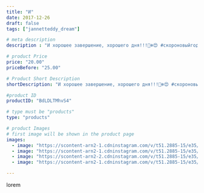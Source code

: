 ```yaml
---
title: "И"
date: 2017-12-26
draft: false
tags: ["jannetteddy_dream"]

# meta description
description : "И хорошее завершение, хорошего дня!!!🎄❄️😍 #скороновыйгод #яжелаювсемсчастья #всемлюбви #всемдобра #всемздоровья #всеммира"

# product Price
price: "20.00"
priceBefore: "25.00"

# Product Short Description
shortDescription: "И хорошее завершение, хорошего дня!!!🎄❄️😍 #скороновыйгод #яжелаювсемсчастья #всемлюбви #всемдобра #всемздоровья #всеммира"

#product ID
productID: "BdLDLTMhvS4"

# type must be "products"
type: "products"

# product Images
# first image will be shown in the product page
images:
  - image: "https://scontent-arn2-1.cdninstagram.com/v/t51.2885-15/e35/25038496_519052528494160_7078040072980791296_n.jpg?_nc_ht=scontent-arn2-1.cdninstagram.com&_nc_cat=104&_nc_ohc=todYuH9dCQUAX8RInjk&se=7&tp=1&oh=181943d6e3eb5558b3081b729bce2a61&oe=605C53AE&ig_cache_key=MTY3ODQ0OTAzOTc3NzMxMjIwNA%3D%3D.2"
  - image: "https://scontent-arn2-1.cdninstagram.com/v/t51.2885-15/e35/25018467_1150641935067830_8916282429241556992_n.jpg?_nc_ht=scontent-arn2-1.cdninstagram.com&_nc_cat=102&_nc_ohc=bk44X5IaRdAAX_gwQve&se=7&tp=1&oh=750f8884f1da8df69465119551fb748a&oe=605D59FB&ig_cache_key=MTY3ODQ0OTA3NjA3NDg3NTk4NA%3D%3D.2"
  - image: "https://scontent-arn2-2.cdninstagram.com/v/t51.2885-15/e35/25018705_198366870740393_6140183815861043200_n.jpg?_nc_ht=scontent-arn2-2.cdninstagram.com&_nc_cat=105&_nc_ohc=xYAGTTYbRYYAX8jRiwG&se=7&tp=1&oh=e34c48a8420485a0122521ce61f734c2&oe=6059FF97&ig_cache_key=MTY3ODQ0OTE1MjcyMTQyMzkzOA%3D%3D.2"
  - image: "https://scontent-arn2-1.cdninstagram.com/v/t51.2885-15/e35/26066426_2076863232543970_4887667074836463616_n.jpg?_nc_ht=scontent-arn2-1.cdninstagram.com&_nc_cat=110&_nc_ohc=2_Xpo7dn6GAAX82-eQf&se=7&tp=1&oh=7161bed9bc031092f250d5effa8afb3e&oe=605D65D7&ig_cache_key=MTY3ODQ0OTI0ODAxNjE2MzEwMg%3D%3D.2"

---
```

lorem
